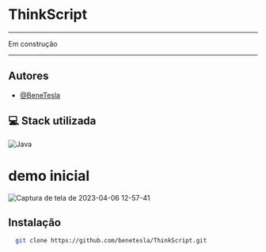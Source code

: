 # ThinkScript
****
Em construção
*****



## Autores

-  [@BeneTesla](https://github.com/benetesla)

## 💻 Stack utilizada

![Java](https://img.shields.io/badge/java-%23ED8B00.svg?style=for-the-badge&logo=java&logoColor=white) 

# demo inicial

![Captura de tela de 2023-04-06 12-57-41](https://user-images.githubusercontent.com/78994881/230433543-d7044f57-38ce-4e41-a524-00bb3d2b7b80.png)


## Instalação


```bash
  git clone https://github.com/benetesla/ThinkScript.git
```
    

